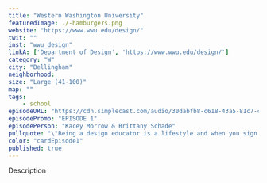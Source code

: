```yaml
---
title: "Western Washington University"
featuredImage: ./-hamburgers.png
website: "https://www.wwu.edu/design/"
twit: ""
inst: "wwu_design"
linkA: ['Department of Design', 'https://www.wwu.edu/design/']
category: "W"
city: "Bellingham"
neighborhood:
size: "Large (41-100)"
map: ""
tags:
    - school
episodeURL: "https://cdn.simplecast.com/audio/30dabfb8-c618-43a5-81c7-c5c83750983a/episodes/be27c0b6-9a80-4c2c-a30e-95a4c514929e/audio/c611b2e1-d4ec-4a10-b316-99e50205e26a/default_tc.mp3"
episodePromo: "EPISODE 1"
episodePerson: "Kacey Morrow & Brittany Schade"
pullquote: "\"Being a design educator is a lifestyle and when you sign up for academia there's an expectation that you need to be there for the people around you and the students\""
color: "cardEpisode1"
published: true
---
```


Description
